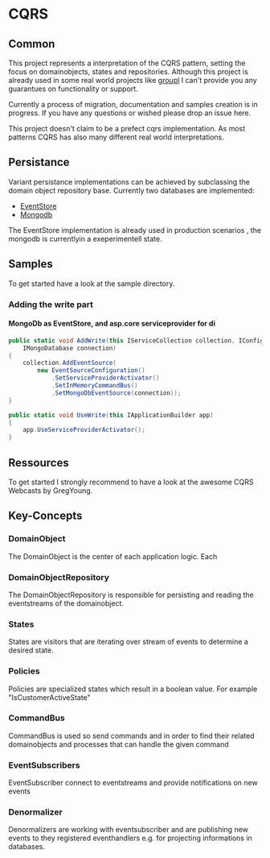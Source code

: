 # CQRS

## Common
This project represents a interpretation of the CQRS pattern, setting the focus on domainobjects, states and repositories.
Although this project is already used in some real world projects like [groupl](https://www.groupl.de) I can't provide you any guarantues on functionality or support.

Currently a process of migration, documentation and samples creation is in progress. If you have any questions or wished please drop an issue here.

This project doesn't claim to be a prefect cqrs implementation. As most patterns CQRS has also many different real world interpretations.

## Persistance
Variant persistance implementations can be achieved by subclassing the domain object repository base. 
Currently two databases are implemented:
- [EventStore](https://geteventstore.com/)
- [Mongodb](https://www.mongodb.com/)

The EventStore implementation is already used in production scenarios , the mongodb is currentlyin a exeperimentell state.

## Samples
To get started have a look at the sample directory.

### Adding the write part

#### MongoDb as EventStore, and asp.core serviceprovider for di
```csharp
public static void AddWrite(this IServiceCollection collection, IConfigurationRoot config,
    IMongoDatabase connection)
{
    collection.AddEventSource(
        new EventSourceConfiguration()
            .SetServiceProviderActivator()
            .SetInMemoryCommandBus()
            .SetMongoDbEventSource(connection));
}

public static void UseWrite(this IApplicationBuilder app)
{
    app.UseServiceProviderActivator();
}
```


## Ressources
To get started I strongly recommend to have a look at the awesome CQRS Webcasts by GregYoung.


## Key-Concepts
### DomainObject
The DomainObject is the center of each application logic. Each

### DomainObjectRepository
The DomainObjectRepository is responsible for persisting and reading the eventstreams of the domainobject.

### States
States are visitors that are iterating over stream of events to determine a desired state.

### Policies
Policies are specialized states which result in a boolean value. For example "IsCustomerActiveState"

### CommandBus
CommandBus is used so send commands and in order to find their related domainobjects and processes that can handle the given command

### EventSubscribers
EventSubscriber connect to eventstreams and provide notifications on new events

### Denormalizer
Denormalizers are working with eventsubscriber and are publishing new events to they registered eventhandlers e.g. for projecting informations in databases.


